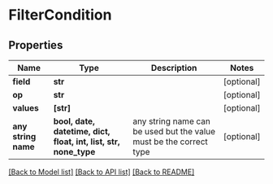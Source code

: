 # FilterCondition


## Properties
Name | Type | Description | Notes
------------ | ------------- | ------------- | -------------
**field** | **str** |  | [optional] 
**op** | **str** |  | [optional] 
**values** | **[str]** |  | [optional] 
**any string name** | **bool, date, datetime, dict, float, int, list, str, none_type** | any string name can be used but the value must be the correct type | [optional]

[[Back to Model list]](../README.md#documentation-for-models) [[Back to API list]](../README.md#documentation-for-api-endpoints) [[Back to README]](../README.md)


